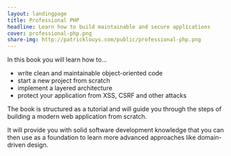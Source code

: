 ```yaml
---
layout: landingpage
title: Professional PHP
headline: Learn how to build maintainable and secure applications
cover: professional-php.png
share-img: http://patricklouys.com/public/professional-php.png
---
```


In this book you will learn how to...

- write clean and maintainable object-oriented code
- start a new project from scratch
- implement a layered architecture
- protect your application from XSS, CSRF and other attacks

The book is structured as a tutorial and will guide you through the steps of building a modern web application from scratch.

It will provide you with solid software development knowledge that you can then use as a foundation to learn more advanced approaches like domain-driven design.


